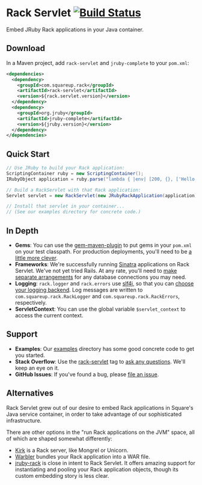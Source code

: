 Rack Servlet [![Build Status](https://travis-ci.org/square/rack-servlet.png?branch=master)](https://travis-ci.org/square/rack-servlet)
============

Embed JRuby Rack applications in your Java container.

Download
--------

In a Maven project, add `rack-servlet` and `jruby-complete` to your `pom.xml`:

```xml
<dependencies>
  <dependency>
    <groupId>com.squareup.rack</groupId>
    <artifactId>rack-servlet</artifactId>
    <version>${rack.servlet.version}</version>
  </dependency>
  <dependency>
    <groupId>org.jruby</groupId>
    <artifactId>jruby-complete</artifactId>
    <version>${jruby.version}</version>
  </dependency>
</dependencies>
```

Quick Start
-----------

```java
// Use JRuby to build your Rack application:
ScriptingContainer ruby = new ScriptingContainer();
IRubyObject application = ruby.parse("lambda { |env| [200, {}, ['Hello, World!']] }").run();

// Build a RackServlet with that Rack application:
Servlet servlet = new RackServlet(new JRubyRackApplication(application));

// Install that servlet in your container...
// (See our examples directory for concrete code.)
```

In Depth
--------

- **Gems**: You can use the [gem-maven-plugin] to put gems in your `pom.xml` on
  your test classpath. For production deployments, you'll need to be [a little
  more clever][corner-maven-gems].
- **Frameworks**: We're successfully running [Sinatra][sinatra] applications on
  Rack Servlet. We've not yet tried Rails. At any rate, you'll need to [make
  separate arrangements][corner-sequel-hibernate] for any database connections
  you may need.
- **Logging**: `rack.logger` and `rack.errors` use [slf4j], so that you can [choose
  your logging backend][slf4j-backend]. Log messages are written to
  `com.squareup.rack.RackLogger` and `com.squareup.rack.RackErrors`,
  respectively.
- **ServletContext**: You can use the global variable `$servlet_context` to access
  the current context.

Support
-------

- **Examples**: Our [examples] directory has some good concrete code to get you
  started.
- **Stack Overflow**: Use the [rack-servlet][stack-overflow-tag] tag to [ask
  any questions][stack-overflow-ask]. We'll keep an eye on it.
- **GitHub Issues**: If you've found a bug, please [file an issue][github-issues].

Alternatives
------------

Rack Servlet grew out of our desire to embed Rack applications in Square's Java
service container, in order to take advantage of our sophisticated
infrastructure.

There are other options in the "run Rack applications on the JVM" space, all of
which are shaped somewhat differently:

- [Kirk][kirk] is a Rack server, like Mongrel or Unicorn.
- [Warbler][warbler] bundles your Rack application into a WAR file.
- [jruby-rack] is close in intent to Rack Servlet. It offers amazing support
  for instantiating and pooling your Rack application objects, though its
  custom embedding story is less clear.

[corner-maven-gems]: http://corner.squareup.com/2013/07/maven-gems-and-a-jruby-repl.html
[corner-sequel-hibernate]: http://corner.squareup.com/2013/06/sequel-on-hibernate.html
[examples]: https://github.com/square/rack-servlet/tree/master/examples
[gem-maven-plugin]: https://github.com/torquebox/jruby-maven-plugins
[github-issues]: https://github.com/square/rack-servlet/issues
[jruby-rack]: https://github.com/jruby/jruby-rack
[kirk]: https://github.com/strobecorp/kirk
[sinatra]: http://www.sinatrarb.com/
[slf4j-backend]: http://www.slf4j.org/manual.html#swapping
[slf4j]: http://www.slf4j.org/
[stack-overflow-ask]: http://stackoverflow.com/questions/ask?tags=rack-servlet
[stack-overflow-tag]: http://stackoverflow.com/questions/tagged/rack-servlet
[warbler]: https://github.com/jruby/warbler
